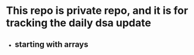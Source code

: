 # This repo is private repo, and it is for tracking the daily dsa update 

- ##  starting with arrays
